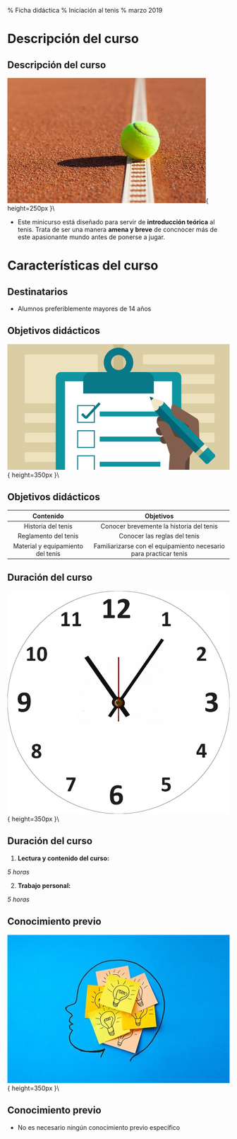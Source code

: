 % Ficha didáctica
% Iniciación al tenis
% marzo 2019

# Descripción del curso

## Descripción del curso

![Tenis](./imagenes/tenis.jpg "Pelota de tenis sobre pista de tierra batida"){ height=250px }\

- Este minicurso está diseñado para servir de **introducción teórica** al tenis. Trata de ser una manera **amena y breve** de concnocer más de este apasionante mundo antes de ponerse a jugar.


# Características del curso

## Destinatarios

- Alumnos preferiblemente mayores de 14 años


## Objetivos didácticos

![Objetivos didácticos](./imagenes/objetivos.jpg "Documento con objetivos"){ height=350px }\

## Objetivos didácticos

| **Contenido**                     | **Objetivos**                                                     |
| :-----:                           | :-----:                                                           |
| Historia del tenis                | Conocer brevemente la historia del tenis                          |
| Reglamento del tenis              | Conocer las reglas del tenis                                      |
| Material y equipamiento del tenis | Familiarizarse con el equipamiento necesario para practicar tenis |

## Duración del curso

![Duración](./imagenes/duracion.jpg "DReloj indicando la hora"){ height=350px }\

## Duración del curso


1. **Lectura y contenido del curso:** 

*5 horas*

2. **Trabajo personal:**

*5 horas*

## Conocimiento previo

![Conocimiento previo](./imagenes/conocimiento.jpg "Cabeza con bombillas que representan conocimiento"){ height=350px }\

## Conocimiento previo

- No es necesario ningún conocimiento previo específico



